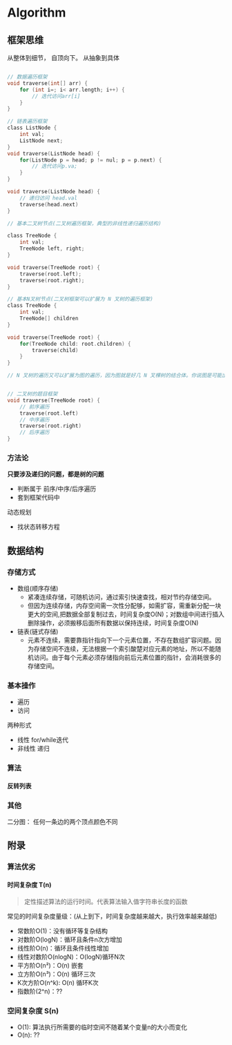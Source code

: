 # Algorithm

## 框架思维

从整体到细节， 自顶向下。 从抽象到具体

```C

// 数据遍历框架
void traverse(int[] arr) {
	for (int i=; i< arr.length; i++) {
		// 迭代访问arr[i]
	}
}

// 链表遍历框架
class ListNode {
	int val;
	ListNode next;
}
void traverse(ListNode head) {
	for(ListNode p = head; p != nul; p = p.next) {
		// 迭代访问p.va;
	}
}

void traverse(ListNode head) {
	// 递归访问 head.val
	traverse(head.next)
}

// 基本二叉树节点(二叉树遍历框架，典型的非线性递归遍历结构)

class TreeNode {
	int val;
	TreeNode left, right;
}

void traverse(TreeNode root) {
	traverse(root.left);
	traverse(root.right);
}

// 基本N叉树节点(二叉树框架可以扩展为 N 叉树的遍历框架)
class TreeNode {
	int val;
	TreeNode[] children
}

void traverse(TreeNode root) {
	for(TreeNode child: root.children) {
		traverse(child)
	}
}

// N 叉树的遍历又可以扩展为图的遍历，因为图就是好几 N 叉棵树的结合体。你说图是可能出现环的？这个很好办，用个布尔数组 visited 做标记就行了


// 二叉树的题目框架
void traverse(TreeNode root) {
    // 前序遍历
    traverse(root.left)
    // 中序遍历
    traverse(root.right)
    // 后序遍历
}

```

### 方法论

**只要涉及递归的问题，都是树的问题**

- 判断属于 前序/中序/后序遍历
- 套到框架代码中

动态规划
- 找状态转移方程

## 数据结构

### 存储方式

- 数组(顺序存储) 
	- 紧凑连续存储，可随机访问，通过索引快速查找，相对节约存储空间。
	- 但因为连续存储，内存空间需一次性分配够，如需扩容，需重新分配一块更大的空间,把数据全部复制过去，时间复杂度O(N)；对数组中间进行插入删除操作，必须搬移后面所有数据以保持连续，时间复杂度O(N)
- 链表(链式存储)
	- 元素不连续，需要靠指针指向下一个元素位置，不存在数组扩容问题。因为存储空间不连续，无法根据一个索引酸楚对应元素的地址，所以不能随机访问。由于每个元素必须存储指向前后元素位置的指针，会消耗很多的存储空间。

### 基本操作

- 遍历
- 访问

两种形式
- 线性 for/while迭代
- 非线性 递归

### 算法

#### 反转列表

### 其他

二分图： 任何一条边的两个顶点颜色不同

## 附录

### 算法优劣

#### 时间复杂度 T(n) 
> 定性描述算法的运行时间。代表算法输入值字符串长度的函数


常见的时间复杂度量级：(从上到下，时间复杂度越来越大，执行效率越来越低)
- 常数阶O(1)：没有循环等复杂结构
- 对数阶O(logN)：循环且条件n次方增加
- 线性阶O(n)：循环且条件线性增加
- 线性对数阶O(nlogN)：O(logN)循环N次
- 平方阶O(n²)：O(n) 嵌套
- 立方阶O(n³)：O(n) 循环三次
- K次方阶O(n^k): O(n) 循环K次
- 指数阶(2^n)：??

### 空间复杂度 S(n) 

- O(1): 算法执行所需要的临时空间不随着某个变量n的大小而变化
- O(n): ??
